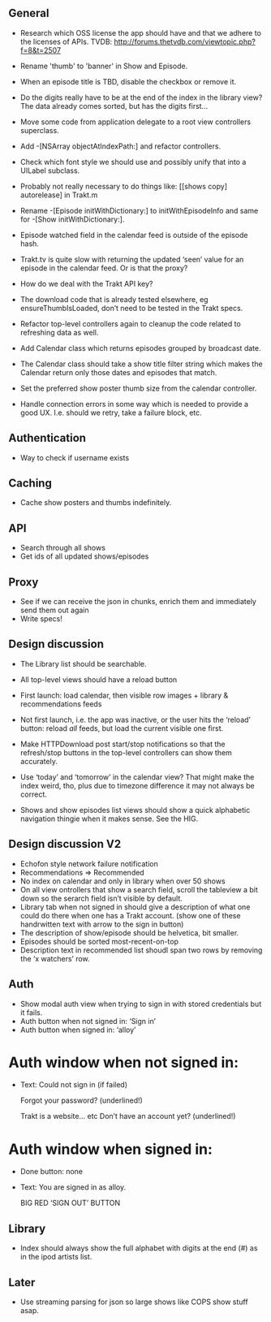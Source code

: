 General
-------

* Research which OSS license the app should have and that we adhere to the licenses of APIs.
  TVDB: http://forums.thetvdb.com/viewtopic.php?f=8&t=2507

* Rename 'thumb' to 'banner' in Show and Episode.
* When an episode title is TBD, disable the checkbox or remove it.
* Do the digits really have to be at the end of the index in the library view? The data already comes sorted, but has the digits first...
* Move some code from application delegate to a root view controllers superclass.
* Add -[NSArray objectAtIndexPath:] and refactor controllers.
* Check which font style we should use and possibly unify that into a UILabel subclass.
* Probably not really necessary to do things like: [[shows copy] autorelease] in Trakt.m
* Rename -[Episode initWithDictionary:] to initWithEpisodeInfo and same for -[Show initWithDictionary:].
* Episode watched field in the calendar feed is outside of the episode hash.
* Trakt.tv is quite slow with returning the updated ‘seen’ value for an episode in the calendar feed. Or is that the proxy?
* How do we deal with the Trakt API key?
* The download code that is already tested elsewhere, eg ensureThumbIsLoaded, don’t need to be tested in the Trakt specs.
* Refactor top-level controllers again to cleanup the code related to refreshing data as well.
* Add Calendar class which returns episodes grouped by broadcast date.
* The Calendar class should take a show title filter string which makes the Calendar return only those dates and episodes that match.
* Set the preferred show poster thumb size from the calendar controller.
* Handle connection errors in some way which is needed to provide a good UX. I.e. should we retry, take a failure block, etc.

Authentication
--------------

* Way to check if username exists

Caching
-------

* Cache show posters and thumbs indefinitely.

API
---

* Search through all shows
* Get ids of all updated shows/episodes


Proxy
-----

* See if we can receive the json in chunks, enrich them and immediately send them out again
* Write specs!


Design discussion
-----------------

* The Library list should be searchable.
* All top-level views should have a reload button

* First launch: load calendar, then visible row images + library & recommendations feeds
* Not first launch, i.e. the app was inactive, or the user hits the ‘reload’ button: reload _all_ feeds, but load the current visible one first.
* Make HTTPDownload post start/stop notifications so that the refresh/stop buttons in the top-level controllers can show them accurately.

* Use ‘today’ and ‘tomorrow’ in the calendar view? That might make the index weird, tho, plus due to timezone difference it may not always be correct.

* Shows and show episodes list views should show a quick alphabetic navigation thingie when it makes sense. See the HIG.

Design discussion V2
--------------------

* Echofon style network failure notification
* Recommendations => Recommended
* No index on calendar and only in library when over 50 shows
* On all view ontrollers that show a search field, scroll the tableview a bit down so the serarch field isn’t visible by default.
* Library tab when not signed in should give a description of what one could do there when one has a Trakt account. (show one of these handrwitten text with arrow to the sign in button)
* The description of show/episode should be helvetica, bit smaller.
* Episodes should be sorted most-recent-on-top
* Description text in recommended list shoudl span two rows by removing the ‘x watchers’ row.

Auth
----

* Show modal auth view when trying to sign in with stored credentials but it fails.
* Auth button when not signed in: ‘Sign in’
* Auth button when signed in: ‘alloy’

Auth window when not signed in:
===============================

* Text:
	Could not sign in (if failed)

	Forgot your password? (underlined!)

	Trakt is a website... etc
	Don’t have an account yet? (underlined!)

Auth window when signed in:
===============================

* Done button: none
* Text:
	You are signed in as alloy.

	BIG RED ‘SIGN OUT’ BUTTON


Library
-------

* Index should always show the full alphabet with digits at the end (#) as in the ipod artists list.


Later
-----

* Use streaming parsing for json so large shows like COPS show stuff asap.
